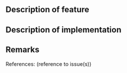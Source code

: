 ## Description of feature

## Description of implementation

## Remarks

References: (reference to issue(s))